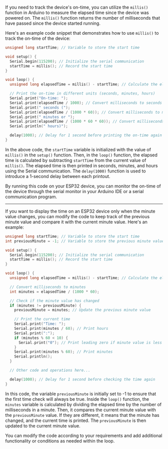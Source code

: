 If you need to track the device's on-time, you can utilize the `millis()` function in Arduino to measure the elapsed time since the device was powered on. The `millis()` function returns the number of milliseconds that have passed since the device started running.

Here's an example code snippet that demonstrates how to use `millis()` to track the on-time of the device:

```cpp
unsigned long startTime; // Variable to store the start time

void setup() {
  Serial.begin(115200); // Initialize the serial communication
  startTime = millis(); // Record the start time
}

void loop() {
  unsigned long elapsedTime = millis() - startTime; // Calculate the elapsed time

  // Print the on-time in different units (seconds, minutes, hours)
  Serial.print("On-time: ");
  Serial.print(elapsedTime / 1000); // Convert milliseconds to seconds
  Serial.print(" seconds (");
  Serial.print(elapsedTime / (1000 * 60)); // Convert milliseconds to minutes
  Serial.print(" minutes or ");
  Serial.print(elapsedTime / (1000 * 60 * 60)); // Convert milliseconds to hours
  Serial.println(" hours)");

  delay(1000); // Delay for 1 second before printing the on-time again
}
```

In the above code, the `startTime` variable is initialized with the value of `millis()` in the `setup()` function. Then, in the `loop()` function, the elapsed time is calculated by subtracting `startTime` from the current value of `millis()`. The elapsed time is then printed in seconds, minutes, and hours using the Serial communication. The `delay(1000)` function is used to introduce a 1-second delay between each printout.

By running this code on your ESP32 device, you can monitor the on-time of the device through the serial monitor in your Arduino IDE or a serial communication program.

------------------------------------------------------------------

If you want to display the time on an ESP32 device only when the minute value changes, you can modify the code to keep track of the previous minute value and compare it with the current minute value. Here's an example:

```cpp
unsigned long startTime; // Variable to store the start time
int previousMinute = -1; // Variable to store the previous minute value

void setup() {
  Serial.begin(115200); // Initialize the serial communication
  startTime = millis(); // Record the start time
}

void loop() {
  unsigned long elapsedTime = millis() - startTime; // Calculate the elapsed time

  // Convert milliseconds to minutes
  int minutes = elapsedTime / (1000 * 60);

  // Check if the minute value has changed
  if (minutes != previousMinute) {
    previousMinute = minutes; // Update the previous minute value

    // Print the current time
    Serial.print("Time: ");
    Serial.print(minutes / 60); // Print hours
    Serial.print(":");
    if (minutes % 60 < 10) {
      Serial.print("0"); // Print leading zero if minute value is less than 10
    }
    Serial.print(minutes % 60); // Print minutes
    Serial.println();
  }

  // Other code and operations here...

  delay(1000); // Delay for 1 second before checking the time again
}
```

In this code, the variable `previousMinute` is initially set to -1 to ensure that the first time check will always be true. Inside the `loop()` function, the `minutes` variable is calculated by dividing the elapsed time by the number of milliseconds in a minute. Then, it compares the current minute value with the `previousMinute` value. If they are different, it means that the minute has changed, and the current time is printed. The `previousMinute` is then updated to the current minute value.

You can modify the code according to your requirements and add additional functionality or conditions as needed within the loop.
